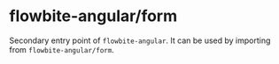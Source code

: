 # flowbite-angular/form

Secondary entry point of `flowbite-angular`. It can be used by importing from
`flowbite-angular/form`.
